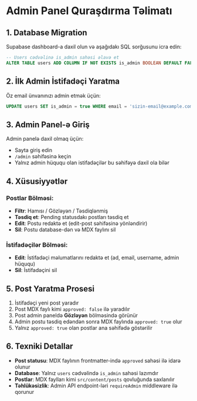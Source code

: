 # Admin Panel Quraşdırma Təlimatı

## 1. Database Migration

Supabase dashboard-a daxil olun və aşağıdakı SQL sorğusunu icra edin:

```sql
-- Users cədvəlinə is_admin sahəsi əlavə et
ALTER TABLE users ADD COLUMN IF NOT EXISTS is_admin BOOLEAN DEFAULT FALSE;
```

## 2. İlk Admin İstifadəçi Yaratma

Öz email ünvanınızı admin etmək üçün:

```sql
UPDATE users SET is_admin = true WHERE email = 'sizin-email@example.com';
```

## 3. Admin Panel-ə Giriş

Admin panelə daxil olmaq üçün:
- Sayta giriş edin
- `/admin` səhifəsinə keçin
- Yalnız admin hüququ olan istifadəçilər bu səhifəyə daxil ola bilər

## 4. Xüsusiyyətlər

### Postlar Bölməsi:
- **Filtr**: Hamısı / Gözləyən / Təsdiqlənmiş
- **Təsdiq et**: Pending statusdakı postları təsdiq et
- **Edit**: Postu redaktə et (edit-post səhifəsinə yönləndirir)
- **Sil**: Postu database-dən və MDX faylını sil

### İstifadəçilər Bölməsi:
- **Edit**: İstifadəçi məlumatlarını redaktə et (ad, email, username, admin hüququ)
- **Sil**: İstifadəçini sil

## 5. Post Yaratma Prosesi

1. İstifadəçi yeni post yaradır
2. Post MDX faylı kimi `approved: false` ilə yaradılır
3. Post admin paneldə **Gözləyən** bölməsində görünür
4. Admin postu təsdiq edəndən sonra MDX faylında `approved: true` olur
5. Yalnız `approved: true` olan postlar ana səhifədə göstərilir

## 6. Texniki Detallar

- **Post statusu**: MDX faylının frontmatter-ində `approved` sahəsi ilə idarə olunur
- **Database**: Yalnız `users` cədvəlində `is_admin` sahəsi lazımdır
- **Postlar**: MDX faylları kimi `src/content/posts` qovluğunda saxlanılır
- **Təhlükəsizlik**: Admin API endpoint-ləri `requireAdmin` middleware ilə qorunur
